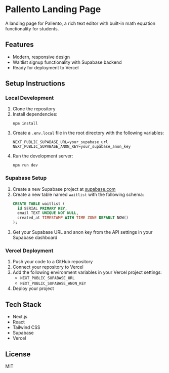 # Pallento Landing Page

A landing page for Pallento, a rich text editor with built-in math equation functionality for students.

## Features

- Modern, responsive design
- Waitlist signup functionality with Supabase backend
- Ready for deployment to Vercel

## Setup Instructions

### Local Development

1. Clone the repository
2. Install dependencies:
   ```
   npm install
   ```
3. Create a `.env.local` file in the root directory with the following variables:
   ```
   NEXT_PUBLIC_SUPABASE_URL=your_supabase_url
   NEXT_PUBLIC_SUPABASE_ANON_KEY=your_supabase_anon_key
   ```
4. Run the development server:
   ```
   npm run dev
   ```

### Supabase Setup

1. Create a new Supabase project at [supabase.com](https://supabase.com)
2. Create a new table named `waitlist` with the following schema:
   ```sql
   CREATE TABLE waitlist (
     id SERIAL PRIMARY KEY,
     email TEXT UNIQUE NOT NULL,
     created_at TIMESTAMP WITH TIME ZONE DEFAULT NOW()
   );
   ```
3. Get your Supabase URL and anon key from the API settings in your Supabase dashboard

### Vercel Deployment

1. Push your code to a GitHub repository
2. Connect your repository to Vercel
3. Add the following environment variables in your Vercel project settings:
   - `NEXT_PUBLIC_SUPABASE_URL`
   - `NEXT_PUBLIC_SUPABASE_ANON_KEY`
4. Deploy your project

## Tech Stack

- Next.js
- React
- Tailwind CSS
- Supabase
- Vercel

## License

MIT
